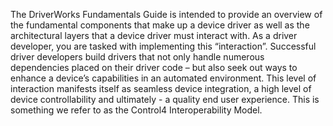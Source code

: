 
The DriverWorks Fundamentals Guide is intended to provide an overview of the fundamental components that make up a device driver as well as the architectural layers that a device driver must interact with.  As a driver developer, you are tasked with implementing this “interaction”. Successful driver developers build drivers that not only handle numerous dependencies placed on their driver code – but also seek out ways to enhance a device’s capabilities in an automated environment. This level of interaction manifests itself as seamless device integration, a high level of device controllability and ultimately - a quality end user experience. This is something we refer to as the Control4 Interoperability Model.
